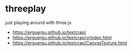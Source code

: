 # threeplay
just playing around with three.js

- https://erguergu.github.io/textcrap/
- https://erguergu.github.io/textcrap/vrindex.html
- https://erguergu.github.io/textcrap/CanvasTexture.html
